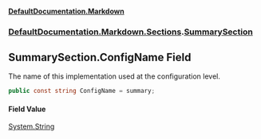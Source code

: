 #### [DefaultDocumentation.Markdown](index.md 'index')
### [DefaultDocumentation.Markdown.Sections](index.md#DefaultDocumentation.Markdown.Sections 'DefaultDocumentation.Markdown.Sections').[SummarySection](SummarySection.md 'DefaultDocumentation.Markdown.Sections.SummarySection')

## SummarySection.ConfigName Field

The name of this implementation used at the configuration level.

```csharp
public const string ConfigName = summary;
```

#### Field Value
[System.String](https://docs.microsoft.com/en-us/dotnet/api/System.String 'System.String')